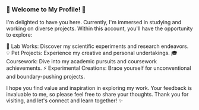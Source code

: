 ### 🌟 Welcome to My Profile! 🌟

I'm delighted to have you here. Currently, I'm immersed in studying and working on diverse projects. Within this account, you'll have the opportunity to explore:

🔬 Lab Works: Discover my scientific experiments and research endeavors.
💡 Pet Projects: Experience my creative and personal undertakings.
🎓 Coursework: Dive into my academic pursuits and coursework achievements.
⚡️ Experimental Creations: Brace yourself for unconventional and boundary-pushing projects.

I hope you find value and inspiration in exploring my work. Your feedback is invaluable to me, so please feel free to share your thoughts. Thank you for visiting, and let's connect and learn together! ✨

